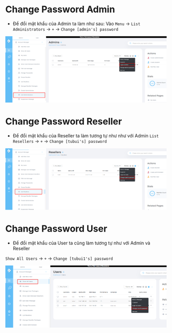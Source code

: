 # Change Password Admin
- Để đổi mật khẩu của Admin ta làm như sau: Vào `Menu` -> `List Administrators` -> `+` -> `Change [admin's] password`

![](./images/changepassadmin.png)

# Change Password Reseller
- Để đổi mật khẩu của Reseller ta làm tương tự như như với Admin 
`List Resellers` -> `+` -> `Change [tubui's] password`

![](./images/changepassres.png)

# Change Password User
- Để đổi mật khẩu của User ta cũng làm tương tự như với Admin và Reseller

`Show All Users` -> `+` -> `Change [tubui1's] password`

![](./images/changepassus.png)
